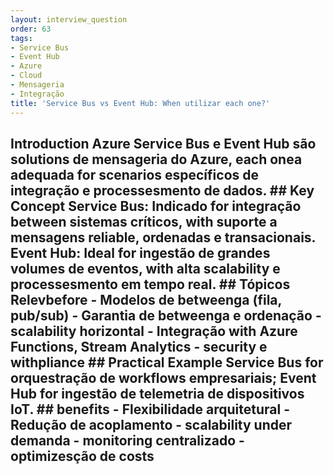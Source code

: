 ```yaml
---
layout: interview_question
order: 63
tags:
- Service Bus
- Event Hub
- Azure
- Cloud
- Mensageria
- Integração
title: 'Service Bus vs Event Hub: When utilizar each one?'
---
```


## Introduction Azure Service Bus e Event Hub são solutions de mensageria do Azure, each onea adequada for scenarios específicos de integração e processesmento de dados. ## Key Concept **Service Bus**: Indicado for integração between sistemas críticos, with suporte a mensagens reliable, ordenadas e transacionais. **Event Hub**: Ideal for ingestão de grandes volumes de eventos, with alta scalability e processesmento em tempo real. ## Tópicos Relevbefore - Modelos de betweenga (fila, pub/sub) - Garantia de betweenga e ordenação - scalability horizontal - Integração with Azure Functions, Stream Analytics - security e withpliance ## Practical Example Service Bus for orquestração de workflows empresariais; Event Hub for ingestão de telemetria de dispositivos IoT. ## benefits - Flexibilidade arquitetural - Redução de acoplamento - scalability under demanda - monitoring centralizado - optimizesção de costs